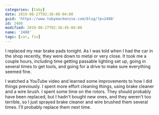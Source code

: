 ```yaml
---
categories: [toby]
date: 2019-08-27T02:36:08-04:00
guid: 'https://www.tobymackenzie.com/blog/?p=2488'
id: 2488
modified: 2019-08-27T02:36:45-04:00
name: '2488'
tags: [car, fix]
---
```


I replaced my rear brake pads tonight.<!--more-->  As I was told when I had the car in the shop recently, they were down to metal or very close.  It took me a couple hours, including time getting passable lighting set up, going in several times to get tools, and going for a drive to make sure everything seemed fine.

I watched a YouTube video and learned some improvements to how I did things previously.  I spent more effort cleaning things, using brake cleaner and a wire brush.  I spent some time on the rotors.  They should probably have been replaced, but I hadn't bought new ones, and they weren't too terrible, so I just sprayed brake cleaner and wire brushed them several times.  I'll probably replace them next time.
